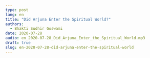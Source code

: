 ```yaml
---
type: post
lang: en
title: "Did Arjuna Enter the Spiritual World?"
authors:
  - Bhakti Sudhir Goswami
date: 2020-07-28
audio: en_2020-07-28_Did_Arjuna_Enter_the_Spiritual_World.mp3
draft: true
slug: en-2020-07-28-did-arjuna-enter-the-spiritual-world
---
```



